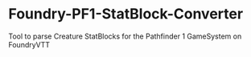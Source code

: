# Foundry-PF1-StatBlock-Converter
Tool to parse Creature StatBlocks for the Pathfinder 1 GameSystem on FoundryVTT

